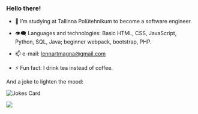 
### Hello there!                            


- 🌱 I’m studying at Tallinna Polütehnikum to become a software engineer.
 
- 👁‍🗨 Languages and technologies: Basic HTML, CSS, JavaScript, Python, SQL, Java;  beginner webpack, bootstrap, PHP.
               
- 📫 e-mail: lennartmagna@gmail.com

- ⚡ Fun fact: I drink tea instead of coffee.

 And a joke to lighten the mood:

<!-- Markdown -->

![Jokes Card](https://readme-jokes.vercel.app/api)

<a href="https://github.com/ESKYoung/shields-io-visitor-counter">
  <img src="https://shields-io-visitor-counter.herokuapp.com/badge?page=LenSuur.LenSuur&style=for-the-badge">
<a>
